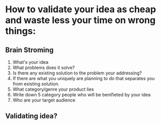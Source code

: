 # How to validate your idea as cheap and waste less your time on wrong things:


## Brain Stroming
1. What's your idea
2. What problems does it solve?
3. Is there any existing solution to the problem your addressing?
4. If there are what you uniquely are planning to do that separates you from existing solution.
5. What category/genre your product lies
6. Write down 5 category people who will be benifieted by your idea
7. Who are your target audience

## Validating idea?
